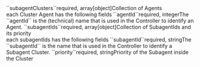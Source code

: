 <tr><td>``subagentClusters``</td><td>required, array[object]</td><td>Collection of Agents
    <br/>each Cluster Agent has the following fields</td><td></td><td></td></tr>
<tr><td style="padding-left:20px;">``agentId``</td><td>required, integer</td><td>The ``agentId`` is the (technical) name that is used in the Controller to identify an Agent.</td><td></td><td></td></tr>
<tr><td style="padding-left:20px;">``subagentIds``</td><td>required, array[object]</td><td>Collection of SubagentIds and its priority
    <br/>each subagentIds has the following fields</td><td></td><td></td></tr>
<tr><td style="padding-left:40px;">``subagentId``</td><td>required, string</td><td>The ``subagentId`` is the name that is used in the Controller to identify a Subagent Cluster.</td><td></td><td></td></tr>
<tr><td style="padding-left:40px;">``priority``</td><td>required, string</td><td>Priority of the Subagent inside the Cluster</td><td></td><td></td></tr>